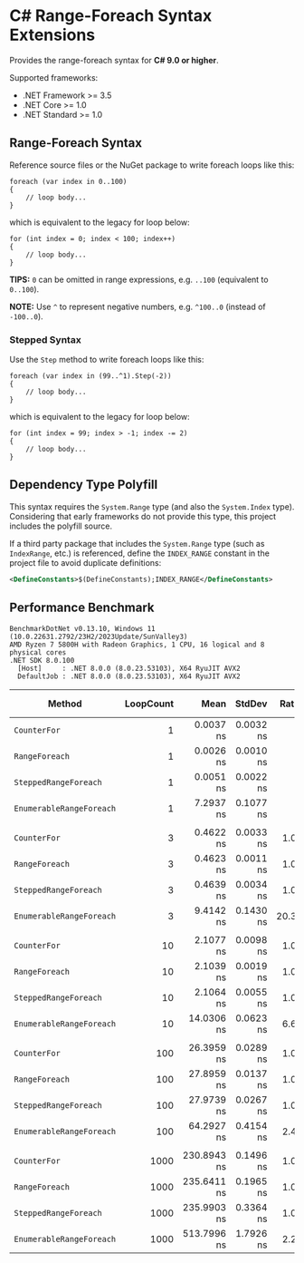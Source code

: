 # C# Range-Foreach Syntax Extensions

Provides the range-foreach syntax for **C# 9.0 or higher**.

Supported frameworks:

* .NET Framework >= 3.5
* .NET Core >= 1.0
* .NET Standard >= 1.0

## Range-Foreach Syntax

Reference source files or the NuGet package to write foreach loops like this:

``` CSharp
foreach (var index in 0..100)
{
    // loop body...
}
```

which is equivalent to the legacy for loop below:

``` CSharp
for (int index = 0; index < 100; index++)
{
    // loop body...
}
```

**TIPS:** `0` can be omitted in range expressions, e.g. `..100` (equivalent to `0..100`).

**NOTE:** Use `^` to represent negative numbers, e.g. `^100..0` (instead of `-100..0`).

### Stepped Syntax

Use the `Step` method to write foreach loops like this:

``` CSharp
foreach (var index in (99..^1).Step(-2))
{
    // loop body...
}
```

which is equivalent to the legacy for loop below:

``` CSharp
for (int index = 99; index > -1; index -= 2)
{
    // loop body...
}
```

## Dependency Type Polyfill

This syntax requires the `System.Range` type (and also the `System.Index` type).
Considering that early frameworks do not provide this type, this project includes the polyfill source.

If a third party package that includes the `System.Range` type (such as `IndexRange`, etc.) is referenced,
define the `INDEX_RANGE` constant in the project file to avoid duplicate definitions:

``` XML
<DefineConstants>$(DefineConstants);INDEX_RANGE</DefineConstants>
```

## Performance Benchmark

``` PlainText
BenchmarkDotNet v0.13.10, Windows 11 (10.0.22631.2792/23H2/2023Update/SunValley3)
AMD Ryzen 7 5800H with Radeon Graphics, 1 CPU, 16 logical and 8 physical cores
.NET SDK 8.0.100
  [Host]     : .NET 8.0.0 (8.0.23.53103), X64 RyuJIT AVX2
  DefaultJob : .NET 8.0.0 (8.0.23.53103), X64 RyuJIT AVX2
```

|                   Method | LoopCount | Mean        | StdDev    | Ratio | Code Size |
|------------------------- |----------:|------------:|----------:|------:|----------:|
|             `CounterFor` |         1 |   0.0037 ns | 0.0032 ns |     ? |      20 B |
|           `RangeForeach` |         1 |   0.0026 ns | 0.0010 ns |     ? |      39 B |
|    `SteppedRangeForeach` |         1 |   0.0051 ns | 0.0022 ns |     ? |      39 B |
| `EnumerableRangeForeach` |         1 |   7.2937 ns | 0.1077 ns |     ? |     593 B |
|                          |           |             |           |       |           |
|             `CounterFor` |         3 |   0.4622 ns | 0.0033 ns |  1.00 |      20 B |
|           `RangeForeach` |         3 |   0.4623 ns | 0.0011 ns |  1.00 |      39 B |
|    `SteppedRangeForeach` |         3 |   0.4639 ns | 0.0034 ns |  1.00 |      39 B |
| `EnumerableRangeForeach` |         3 |   9.4142 ns | 0.1430 ns | 20.37 |     644 B |
|                          |           |             |           |       |           |
|             `CounterFor` |        10 |   2.1077 ns | 0.0098 ns |  1.00 |      20 B |
|           `RangeForeach` |        10 |   2.1039 ns | 0.0019 ns |  1.00 |      39 B |
|    `SteppedRangeForeach` |        10 |   2.1064 ns | 0.0055 ns |  1.00 |      39 B |
| `EnumerableRangeForeach` |        10 |  14.0306 ns | 0.0623 ns |  6.66 |     644 B |
|                          |           |             |           |       |           |
|             `CounterFor` |       100 |  26.3959 ns | 0.0289 ns |  1.00 |      20 B |
|           `RangeForeach` |       100 |  27.8959 ns | 0.0137 ns |  1.06 |      39 B |
|    `SteppedRangeForeach` |       100 |  27.9739 ns | 0.0267 ns |  1.06 |      39 B |
| `EnumerableRangeForeach` |       100 |  64.2927 ns | 0.4154 ns |  2.44 |     644 B |
|                          |           |             |           |       |           |
|             `CounterFor` |      1000 | 230.8943 ns | 0.1496 ns |  1.00 |      20 B |
|           `RangeForeach` |      1000 | 235.6411 ns | 0.1965 ns |  1.02 |      39 B |
|    `SteppedRangeForeach` |      1000 | 235.9903 ns | 0.3364 ns |  1.02 |      39 B |
| `EnumerableRangeForeach` |      1000 | 513.7996 ns | 1.7926 ns |  2.23 |     644 B |
